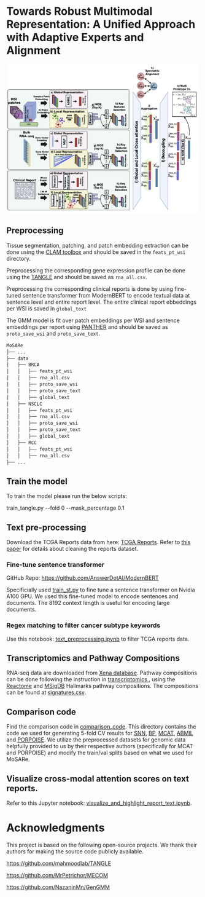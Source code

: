 # Towards Robust Multimodal Representation: A Unified Approach with Adaptive Experts and Alignment

![](/data/Method.png)

## Preprocessing

Tissue segmentation, patching, and patch embedding extraction can be done using the [CLAM toolbox](https://github.com/mahmoodlab/CLAM) and should be saved in the `feats_pt_wsi` directory.

Preprocessing the corresponding gene expression profile can be done using the [TANGLE](https://github.com/mahmoodlab/TANGLE) and should be saved as `rna_all.csv`.

Preprocessing the corresponding clinical reports is done by using fine-tuned sentence transformer from ModernBERT to encode textual data at sentence level and entire report level. The entire clinical report ebbeddings per WSI is saved in `global_text`

The GMM model is fit over patch embeddings per WSI and sentence embeddings per report using [PANTHER](https://github.com/mahmoodlab/PANTHER) and should be saved as `proto_save_wsi` and `proto_save_text`.

```bash
MoSARe
├── ...
├── data
│   ├── BRCA
│   │   ├── feats_pt_wsi
│   │   ├── rna_all.csv
│   │   ├── proto_save_wsi
│   │   ├── proto_save_text
│   │   ├── global_text
│   ├── NSCLC
│   │   ├── feats_pt_wsi
│   │   ├── rna_all.csv
│   │   ├── proto_save_wsi
│   │   ├── proto_save_text
│   │   ├── global_text
│   ├── RCC
│   │   ├── feats_pt_wsi
│   │   ├── rna_all.csv
├── ...
```



## Train the model

To train the model please run the below scripts:


train_tangle.py --fold 0 --mask_percentage 0.1

## Text pre-processing
Download the TCGA Reports data from here: [TCGA Reports](https://data.mendeley.com/datasets/hyg5xkznpx/1). Refer to [this paper](https://pmc.ncbi.nlm.nih.gov/articles/PMC10935496/) for details about cleaning the reports dataset.

### Fine-tune sentence transformer
GitHub Repo: https://github.com/AnswerDotAI/ModernBERT

Specificially used [train_st.py](https://github.com/AnswerDotAI/ModernBERT/blob/main/examples/train_st.py) to fine tune a sentence transformer on Nvidia A100 GPU. We used this fine-tuned model to encode sentences and documents. The 8192 context length is useful for encoding large documents.

### Regex matching to filter cancer subtype keywords
Use this notebook: [text_preprocessing.ipynb](./text_preprocessing.ipynb) to filter TCGA reports data.

## Transcriptomics and Pathway Compositions
RNA-seq data are downloaded from [Xena database](https://xenabrowser.net/datapages/). Pathway compositions can be done following the instruction in [transcriptomics ](https://github.com/mahmoodlab/SurvPath), using the [Reactome](https://academic.oup.com/nar/article/50/D1/D687/6426058) and [MSigDB](https://www.gsea-msigdb.org/gsea/msigdb/human/genesets.jsp?collection=H) Hallmarks pathway compositions. The compositions can be found at [signatures.csv](https://github.com/NazaninMn/MoSARe/blob/main/data/Pathway_signature.csv).

## Comparison code
Find the comparison code in [comparison_code](./comparison_code). This directory contains the code we used for generating 5-fold CV results for [SNN](https://github.com/bioinf-jku/SNNs), [BP](https://github.com/mahmoodlab/PathomicFusion), [MCAT](https://github.com/mahmoodlab/MCAT), [ABMIL](https://github.com/AMLab-Amsterdam/AttentionDeepMIL) and [PORPOISE](https://github.com/mahmoodlab/PORPOISE). We utilize the preprocessed datasets for genomic data helpfully provided to us by their respective authors (specifically for MCAT and PORPOISE) and modify the train/val splits based on what we used for MoSARe.

## Visualize cross-modal attention scores on text reports.

Refer to this Jupyter notebook: [visualize_and_highlight_report_text.ipynb](./visualize_and_highlight_report_text.ipynb).

# Acknowledgments

This project is based on the following open-source projects. We thank their authors for making the source code publicly available.

https://github.com/mahmoodlab/TANGLE

https://github.com/MrPetrichor/MECOM

https://github.com/NazaninMn/GenGMM


